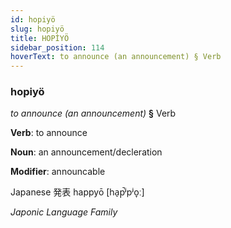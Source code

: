```yaml
---
id: hopiyö
slug: hopiyö
title: HOPİYÖ
sidebar_position: 114
hoverText: to announce (an announcement) § Verb
---
```


### hopiyö

*to announce (an announcement)* **§** Verb

**Verb**: to announce

**Noun**: an announcement/decleration

**Modifier**: announcable

Japanese 発表 happyō [ha̠p̚ʲpʲo̞ː]

*Japonic Language Family*